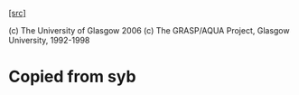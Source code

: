 [[src]](https://github.com/ghc/ghc/tree/master/compiler/hsSyn/HsDumpAst.hs)

(c) The University of Glasgow 2006
(c) The GRASP/AQUA Project, Glasgow University, 1992-1998


# Copied from syb
